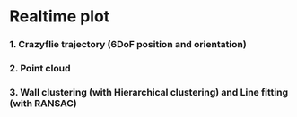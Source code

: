 # Realtime plot
### 1. Crazyflie trajectory (6DoF position and orientation)
### 2. Point cloud
### 3. Wall clustering (with Hierarchical clustering) and Line fitting (with RANSAC)
